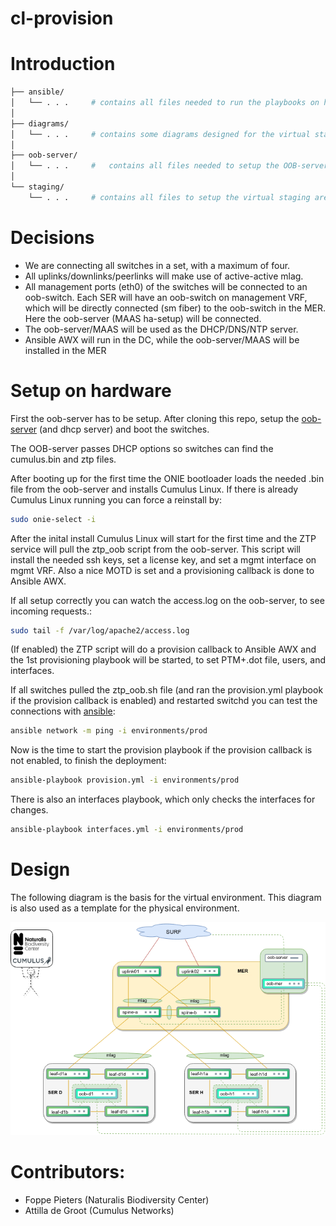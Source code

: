 # cl-provision

# Introduction
```bash
├── ansible/
│   └── . . .     # contains all files needed to run the playbooks on hardware or vx.
│
├── diagrams/
│   └── . . .     # contains some diagrams designed for the virtual staging area and template for the physical environment.
│
├── oob-server/
│   └── . . .     #   contains all files needed to setup the OOB-server.
│
└── staging/
    └── . . .     # contains all files to setup the virtual staging area, using vagrant+libvirt on kvm.
```

# Decisions
- We are connecting all switches in a set, with a maximum of four.
- All uplinks/downlinks/peerlinks will make use of active-active mlag.
- All management ports (eth0) of the switches will be connected to an oob-switch. Each SER will have an oob-switch on management VRF, which will be directly connected (sm fiber) to the oob-switch in the MER. Here the oob-server (MAAS ha-setup) will be connected.
- The oob-server/MAAS will be used as the DHCP/DNS/NTP server.
- Ansible AWX will run in the DC, while the oob-server/MAAS will be installed in the MER

# Setup on hardware
First the oob-server has to be setup. After cloning this repo, setup the [oob-server](oob-server/) (and dhcp server) and boot the switches.

The OOB-server passes DHCP options so switches can find the cumulus.bin and ztp files.

After booting up for the first time the ONIE bootloader loads the needed .bin file from the oob-server and installs Cumulus Linux. If there is already Cumulus Linux running you can force a reinstall by:
```bash
sudo onie-select -i
```

After the inital install Cumulus Linux will start for the first time and the ZTP service will pull the ztp_oob script from the oob-server. This script will install the needed ssh keys, set a license key, and set a mgmt interface on mgmt VRF. Also a nice MOTD is set and a provisioning callback is done to Ansible AWX.

If all setup correctly you can watch the access.log on the oob-server, to see incoming requests.:
```bash
sudo tail -f /var/log/apache2/access.log
```
(If enabled) the ZTP script will do a provision callback to Ansible AWX and the 1st provisioning playbook will be started, to set PTM+.dot file, users, and interfaces.

If all switches pulled the ztp_oob.sh file (and ran the provision.yml playbook if the provision callback is enabled) and restarted switchd you can test the connections with [ansible](ansible/):
```bash
ansible network -m ping -i environments/prod
```
Now is the time to start the provision playbook if the provision callback is not enabled, to finish the deployment:
```bash
ansible-playbook provision.yml -i environments/prod
```

There is also an interfaces playbook, which only checks the interfaces for changes.
```bash
ansible-playbook interfaces.yml -i environments/prod
```

# Design
The following diagram is the basis for the virtual environment. This diagram is also used as a template for the physical environment.

![diagram](diagrams/cl-ontwerp-dw2.png)  

# Contributors:
- Foppe Pieters (Naturalis Biodiversity Center)
- Attilla de Groot (Cumulus Networks)
